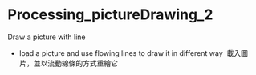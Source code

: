 # Processing_pictureDrawing_2
Draw a picture with line

- load a picture and use flowing lines to draw it in different way
  載入圖片，並以流動線條的方式重繪它
